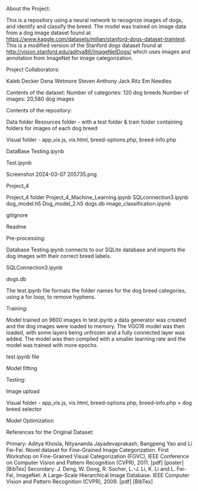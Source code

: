 About the Project:

This is a repository using a neural network to recognize images of dogs, and identify and classify the breed.  The model was trained on image data from a dog image dataset found at https://www.kaggle.com/datasets/miljan/stanford-dogs-dataset-traintest.  This is a modified version of the Stanford dogs dataset found at http://vision.stanford.edu/aditya86/ImageNetDogs/ which uses images and annotation from ImageNet for image categorization.


Project Collaborators:

Kaleb Decker
Dena Wetmore
Steven Anthony
Jack Ritz
Em Needles

Contents of the dataset:
Number of categories: 120 dog breeds
Number of images: 20,580 dog images


Contents of the repository:

Data folder
Resources folder - with a test folder & train folder containing folders for images of each dog breed

Visual folder - app_vis.js, vis.html, breed-options.php, breed-info.php

DataBase Testing.ipynb



Test.ipynb

Screenshot 2024-03-07 205735.png

Project_4

Project_4 folder
Project_4_Machine_Learning.ipynb
SQLconnection3.ipynb
dog_model.h5
Dog_model_2.h5
dogs.db
image_classification.ipynb


gitignore

Readme





Pre-processing:

Database Testing.ipynb connects to our SQLite database and imports the dog images with their correct breed labels.

SQLConnection3.ipynb

dogs.db  

The test.ipynb file formats the folder names for the dog breed categories, using a for loop, to remove hyphens.

Training:

Model trained on 9600 images
In test.ipynb a data generator was created and the dog images were loaded to memory.  The VGG16 model was then loaded, with some layers being unfrozen and a fully connected layer was added.  The model was then compiled with a smaller learning rate and the model was trained with more epochs.

test.ipynb file



Model fitting  

Testing:

Image upload

Visual folder - app_vis.js, vis.html, breed-options.php, breed-info.php > dog breed selector


Model Optimization




References for the Original Dataset:

Primary:
Aditya Khosla, Nityananda Jayadevaprakash, Bangpeng Yao and Li Fei-Fei. Novel dataset for Fine-Grained Image Categorization. First Workshop on Fine-Grained Visual Categorization (FGVC), IEEE Conference on Computer Vision and Pattern Recognition (CVPR), 2011. [pdf] [poster] [BibTex]
Secondary:
J. Deng, W. Dong, R. Socher, L.-J. Li, K. Li and L. Fei-Fei, ImageNet: A Large-Scale Hierarchical Image Database. IEEE Computer Vision and Pattern Recognition (CVPR), 2009. [pdf] [BibTex]

